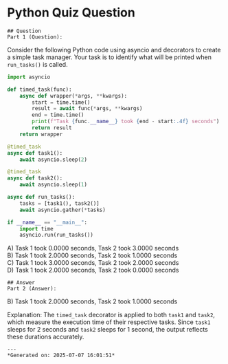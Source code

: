 # Python Quiz Question
    
    ## Question
    Part 1 (Question): 
Consider the following Python code using asyncio and decorators to create a simple task manager. Your task is to identify what will be printed when `run_tasks()` is called.

```python
import asyncio

def timed_task(func):
    async def wrapper(*args, **kwargs):
        start = time.time()
        result = await func(*args, **kwargs)
        end = time.time()
        print(f"Task {func.__name__} took {end - start:.4f} seconds")
        return result
    return wrapper

@timed_task
async def task1():
    await asyncio.sleep(2)

@timed_task
async def task2():
    await asyncio.sleep(1)

async def run_tasks():
    tasks = [task1(), task2()]
    await asyncio.gather(*tasks)

if __name__ == "__main__":
    import time
    asyncio.run(run_tasks())
```

A) Task 1 took 0.0000 seconds, Task 2 took 3.0000 seconds  
B) Task 1 took 2.0000 seconds, Task 2 took 1.0000 seconds  
C) Task 1 took 3.0000 seconds, Task 2 took 2.0000 seconds  
D) Task 1 took 2.0000 seconds, Task 2 took 0.0000 seconds
    
    ## Answer
    Part 2 (Answer):
B) Task 1 took 2.0000 seconds, Task 2 took 1.0000 seconds  

Explanation: The `timed_task` decorator is applied to both `task1` and `task2`, which measure the execution time of their respective tasks. Since `task1` sleeps for 2 seconds and `task2` sleeps for 1 second, the output reflects these durations accurately.
    
    ---
    *Generated on: 2025-07-07 16:01:51*
    